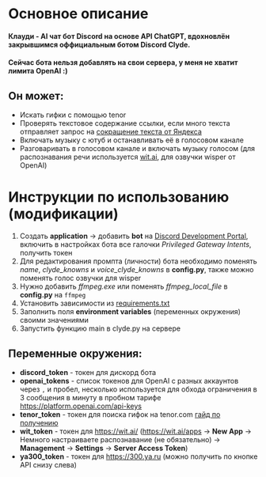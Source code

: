 # Основное описание
#### Клауди - AI чат бот Discord на основе API ChatGPT, вдохновлён закрывшимся оффициальным ботом Discord Clyde.
#### Сейчас бота нельзя добавлять на свои сервера, у меня не хватит лимита OpenAI :)
## Он может: 
* Искать гифки с помощью tenor
* Проверять текстовое содержание ссылки, если много текста отправляет запрос на [сокращение текста от Яндекса](https://300.ya.ru)
* Включать музыку с ютуб и останавливать её в голосовом канале
* Разговаривать в голосовом канале и включать музыку голосом (для распознавания речи используется [wit.ai](https://wit.ai/), для озвучки wisper от OpenAI)
# Инструкции по использованию (модификации)
1. Создать **application** -> добавить **bot** на [Discord Development Portal](https://discord.com/developers/applications), включить в настройках бота все галочки 
_Privileged Gateway Intents_, получить токен
2. Для редактирования промпта (личности) бота необходимо поменять _name_, _clyde_knowns_ и *voice_clyde_knowns* в **config.py**, также можно поменять голос озвучки для wisper
3. Нужно добавить *ffmpeg.exe* или поменять *ffmpeg_local_file* в **config.py** на `ffmpeg`
4. Установить зависимости из [requirements.txt](requirements.txt)
5. Заполнить поля **environment variables** (переменных окружения) своими значениями
6. Запустить функцию main в clyde.py на сервере 
## Переменные окружения:
* **discord_token** - токен для дискорд бота
* **openai_tokens** - список токенов для OpenAI с разных аккаунтов через `,` и пробел, несколько используется для обхода ограничения в 3 сообщения в минуту в пробном тарифе https://platform.openai.com/api-keys
* **tenor_token** - токен для поиска гифок на tenor.com [гайд по получению](https://developers.google.com/tenor/guides/quickstart?hl=ru)
* **wit_token** - токен для https://wit.ai/ (https://wit.ai/apps -> **New App** -> Немного настраиваете распознавание (не обязательно) -> **Management** -> **Settings** -> **Server Access Token**)
* **ya300_token** - токен для https://300.ya.ru (можно получить по кнопке API снизу слева)
